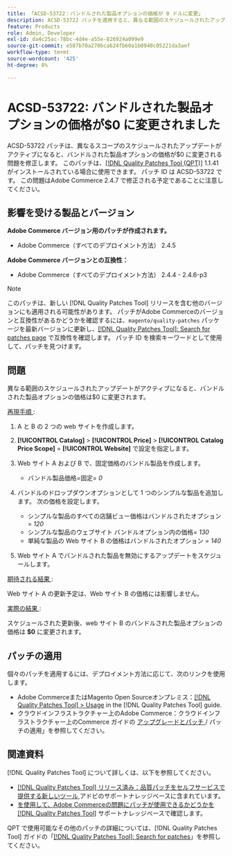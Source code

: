 ```yaml
---
title: 「ACSD-53722：バンドルされた製品オプションの価格が 0 ドルに変更」
description: ACSD-53722 パッチを適用すると、異なる範囲のスケジュールされたアップデートがアクティブになると、バンドルされた製品オプションの価格が$0 に変わるAdobe Commerceの問題を修正できます。
feature: Products
role: Admin, Developer
exl-id: da4c25ac-78bc-4d4e-a55e-826924a099e9
source-git-commit: e587b70a270bca624fb60a1b0940c05221da3aef
workflow-type: tm+mt
source-wordcount: '425'
ht-degree: 0%

---
```


# ACSD-53722: バンドルされた製品オプションの価格が$0 に変更されました

ACSD-53722 パッチは、異なるスコープのスケジュールされたアップデートがアクティブになると、バンドルされた製品オプションの価格が$0 に変更される問題を修正します。 このパッチは、[[!DNL Quality Patches Tool (QPT)]](/help/announcements/adobe-commerce-announcements/magento-quality-patches-released-new-tool-to-self-serve-quality-patches.md) 1.1.41 がインストールされている場合に使用できます。 パッチ ID は ACSD-53722 です。 この問題はAdobe Commerce 2.4.7 で修正される予定であることに注意してください。

## 影響を受ける製品とバージョン

**Adobe Commerce バージョン用のパッチが作成されます。**

* Adobe Commerce（すべてのデプロイメント方法） 2.4.5

**Adobe Commerce バージョンとの互換性：**

* Adobe Commerce（すべてのデプロイメント方法） 2.4.4 - 2.4.6-p3

>[!NOTE]
>
>このパッチは、新しい [!DNL Quality Patches Tool] リリースを含む他のバージョンにも適用される可能性があります。 パッチがAdobe Commerceのバージョンと互換性があるかどうかを確認するには、`magento/quality-patches` パッケージを最新バージョンに更新し、[[!DNL Quality Patches Tool]: Search for patches page](https://experienceleague.adobe.com/tools/commerce-quality-patches/index.html) で互換性を確認します。 パッチ ID を検索キーワードとして使用して、パッチを見つけます。

## 問題

異なる範囲のスケジュールされたアップデートがアクティブになると、バンドルされた製品オプションの価格は$0 に変更されます。

<u> 再現手順 </u>:

1. A と B の 2 つの web サイトを作成します。
1. **[!UICONTROL Catalog]** > **[!UICONTROL Price]** > **[!UICONTROL Catalog Price Scope]** = **[!UICONTROL Website]** で設定を指定します。
1. Web サイト A および B で、固定価格のバンドル製品を作成します。

   * バンドル製品価格=固定= *0*

1. バンドルのドロップダウンオプションとして 1 つのシンプルな製品を追加します。 次の価格を設定します。

   * シンプルな製品のすべての店舗ビュー価格はバンドルされたオプション = *120*
   * シンプルな製品のウェブサイト バンドルオプション内の価格= *130*
   * 単純な製品の Web サイト B の価格はバンドルされたオプション = *140*

1. Web サイト A でバンドルされた製品を無効にするアップデートをスケジュールします。

<u> 期待される結果 </u>:

Web サイト A の更新予定は、Web サイト B の価格には影響しません。

<u> 実際の結果 </u>:

スケジュールされた更新後、web サイト B のバンドルされた製品オプションの価格は **$0** に変更されます。

## パッチの適用

個々のパッチを適用するには、デプロイメント方法に応じて、次のリンクを使用します。

* Adobe CommerceまたはMagento Open Sourceオンプレミス：[[!DNL Quality Patches Tool] > Usage](https://experienceleague.adobe.com/docs/commerce-operations/tools/quality-patches-tool/usage.html) in the [!DNL Quality Patches Tool] guide.
* クラウドインフラストラクチャー上のAdobe Commerce：クラウドインフラストラクチャー上のCommerce ガイドの [ アップグレードとパッチ ](https://experienceleague.adobe.com/docs/commerce-cloud-service/user-guide/develop/upgrade/apply-patches.html)/ パッチの適用」を参照してください。

## 関連資料

[!DNL Quality Patches Tool] について詳しくは、以下を参照してください。

* [[!DNL Quality Patches Tool]  リリース済み：品質パッチをセルフサービスで提供する新しいツール ](/help/announcements/adobe-commerce-announcements/magento-quality-patches-released-new-tool-to-self-serve-quality-patches.md) アドビのサポートナレッジベースに含まれています。
* [ を使用して、Adobe Commerceの問題にパッチが使用できるかどうかを  [!DNL Quality Patches Tool]](/help/support-tools/patches-available-in-qpt-tool/check-patch-for-magento-issue-with-magento-quality-patches.md) サポートナレッジベースで確認します。

QPT で使用可能なその他のパッチの詳細については、[!DNL Quality Patches Tool] ガイドの「[[!DNL Quality Patches Tool]: Search for patches](https://experienceleague.adobe.com/tools/commerce-quality-patches/index.html)」を参照してください。
